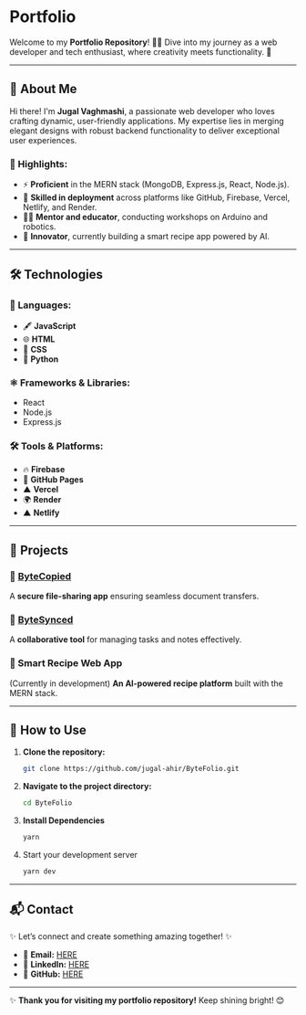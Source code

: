 # Portfolio

Welcome to my **Portfolio Repository**! 🚀✨ Dive into my journey as a web developer and tech enthusiast, where creativity meets functionality. 🌟


---

## 👋 About Me

Hi there! I'm **Jugal Vaghmashi**, a passionate web developer who loves crafting dynamic, user-friendly applications. My expertise lies in merging elegant designs with robust backend functionality to deliver exceptional user experiences.

### 🌟 Highlights:

- ⚡ **Proficient** in the MERN stack (MongoDB, Express.js, React, Node.js).
- 🚀 **Skilled in deployment** across platforms like GitHub, Firebase, Vercel, Netlify, and Render.
- 👨‍🏫 **Mentor and educator**, conducting workshops on Arduino and robotics.
- 🍳 **Innovator**, currently building a smart recipe app powered by AI.

---

## 🛠️ Technologies

### 🔧 Languages:
- 🖋️ **JavaScript**
- 🌐 **HTML**
- 🎨 **CSS**
- 🐍 **Python**

### ⚛️ Frameworks & Libraries:
- React
- Node.js
- Express.js

### 🛠️ Tools & Platforms:
- 🔥 **Firebase**
- 🐙 **GitHub Pages**
- ▲ **Vercel**
- 🌍 **Render**
- ▲ **Netlify**

---

## 🌟 Projects

### 📂 [ByteCopied](https://github.com/jugal-ahir/ByteCopied)
A **secure file-sharing app** ensuring seamless document transfers.

### 🔄 [ByteSynced](https://github.com/jugal-ahirr/ByteSynced)
A **collaborative tool** for managing tasks and notes effectively.

### 🍴 Smart Recipe Web App
(Currently in development) **An AI-powered recipe platform** built with the MERN stack.


---

## 🚀 How to Use

1. **Clone the repository:**
   ```bash
   git clone https://github.com/jugal-ahir/ByteFolio.git
   ```
2. **Navigate to the project directory:**
   ```bash
   cd ByteFolio
   ```
3. **Install Dependencies**
   ```bash
   yarn
   ```
4. Start your development server
   ```bash
   yarn dev
   ```

---

## 📬 Contact

✨ Let’s connect and create something amazing together! ✨

- 📧 **Email:** [HERE](mailto:vaghmashijugal@gmail.com)
- 💼 **LinkedIn:** [HERE](https://www.linkedin.com/in/jugalvaghmashi)
- 🐙 **GitHub:** [HERE](https://github.com/jugal-ahir)

---

✨ **Thank you for visiting my portfolio repository!** Keep shining bright! 😊
